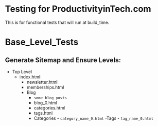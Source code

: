 # Testing for ProductivityinTech.com

This is for functional tests that will run at build_time.

# Base_Level_Tests
## Generate Sitemap and Ensure Levels:

- Top Level
  - index.html
	- newsletter.html
	- memberships.html
	- Blog
		- `some blog posts`
		- blog_0.html
		- categories.html
		- tags.html
	  - Categories
			- `category_name_0.html`
		-Tags
			- `tag_name_0.html`
